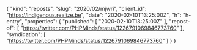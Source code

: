 {
  "kind": "reposts",
  "slug": "2020/02/mjwri",
  "client_id": "https://indigenous.realize.be",
  "date": "2020-02-10T13:25:00Z",
  "h": "h-entry",
  "properties": {
    "published": [
      "2020-02-10T13:25:00Z"
    ],
    "repost-of": [
      "https://twitter.com/PHPMinds/status/1226791069846773760"
    ],
    "syndication": [
      "https://twitter.com/PHPMinds/status/1226791069846773760"
    ]
  }
}
